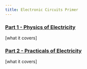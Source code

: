 ```yaml
---
title: Electronic Circuits Primer
---
```


### [Part 1 - Physics of Electricity](Part1)

[what it covers]

### [Part 2 - Practicals of Electricity](Part2)

[what it covers]